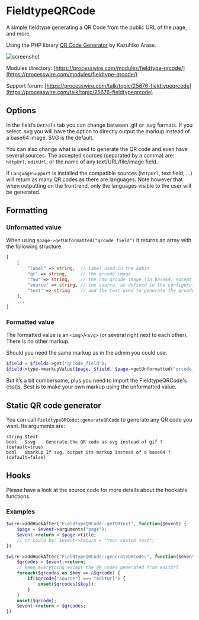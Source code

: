 # FieldtypeQRCode

A simple fieldtype generating a QR Code from the public URL of the page, and more.

Using the PHP library [QR Code Generator](https://github.com/kazuhikoarase/qrcode-generator/) by Kazuhiko Arase.

![screenshot](https://user-images.githubusercontent.com/6616448/143303398-ffcb4939-1ff4-4877-88c1-0bf7ad662daa.jpg)

Modules directory: [https://processwire.com/modules/fieldtype-qrcode/](https://processwire.com/modules/fieldtype-qrcode/)

Support forum: [https://processwire.com/talk/topic/25676-fieldtypeqrcode](https://processwire.com/talk/topic/25676-fieldtypeqrcode)

## Options

In the field’s `Details` tab you can change between .gif or .svg formats. If you select .svg
you will have the option to directly output the markup instead of a base64 image. SVG is the default.

You can also change what is used to generate the QR code and even have several sources. The accepted sources (separated by a comma) are: `httpUrl`, `editUrl`, or the name of any text/URL/file/image field.

If `LanguageSupport` is installed the compatible sources (`httpUrl`, text field, ...) will return as many QR codes as there are languages. Note however that when outputting on the front-end, only the languages visible to the user will be generated.

## Formatting

### Unformatted value

When using `$page->getUnformatted("qrcode_field")` it returns an array with the following structure:

```php
[
	[
		"label" => string,  // label used in the admin
		"qr" => string,     // the qrcode image
		"raw" => string,    // the raw qrcode image (in base64, except if svg+markup)
		"source" => string, // the source, as defined in the configuration
		"text" => string    // and the text used to generate the qrcode
	],
	...
]
```

### Formatted value

The formatted value is an `<img>`/`<svg>` (or several right next to each other). There is no other markup.

Should you need the same markup as in the admin you could use:

```php
$field = $fields->get("qrcode_field");
$field->type->markupValue($page, $field, $page->getUnformatted("qrcode_field"));
```

But it’s a bit cumbersome, plus you need to import the FieldtypeQRCode's css/js. Best is to make your own markup using the unformatted value.

## Static QR code generator

You can call `FieldtypeQRCode::generateQRCode` to generate any QR code you want. Its arguments are:

```
string $text
bool   $svg    Generate the QR code as svg instead of gif ? (default=true)
bool   $markup If svg, output its markup instead of a base64 ? (default=false)
```

## Hooks

Please have a look at the source code for more details about the hookable functions.
### Examples

```php
$wire->addHookAfter("FieldtypeQRCode::getQRText", function($event) {
	$page = $event->arguments("page");
	$event->return = $page->title;
	// or could be: $event->return = "Your custom text";
})
```

```php
$wire->addHookAfter("FieldtypeQRCode::generateQRCodes", function($event) {
	$qrcodes = $event->return;
	// keep everything except the QR codes generated from editUrl
	foreach($qrcodes as $key => &$qrcode) {
		if($qrcode["source"] === "editUrl") {
			unset($qrcodes[$key]);
		}
	}
	unset($qrcode);
	$event->return = $qrcodes;
})
```
